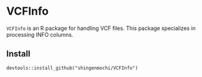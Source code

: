 # VCFInfo

`VCFInfo` is an R package for handling VCF files. This package specializes in processing INFO columns.

## Install

```{R}
devtools::install_github("shingenmochi/VCFInfo")
```
